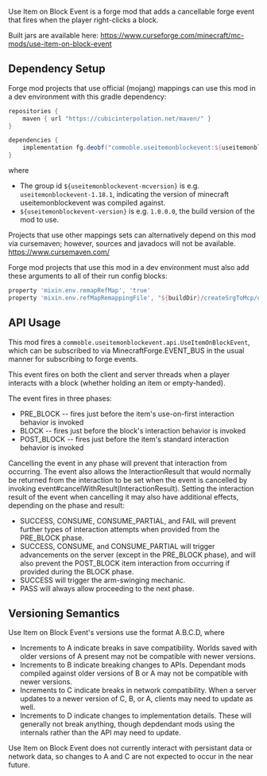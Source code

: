 Use Item on Block Event is a forge mod that adds a cancellable forge event that fires when the player right-clicks a block.

Built jars are available here: https://www.curseforge.com/minecraft/mc-mods/use-item-on-block-event

## Dependency Setup

Forge mod projects that use official (mojang) mappings can use this mod in a dev environment with this gradle dependency:

```gradle
repositories {
	maven { url "https://cubicinterpolation.net/maven/" }
}

dependencies {
	implementation fg.deobf("commoble.useitemonblockevent:${useitemonblockevent-mcversion}:${useitemonblockevent-version}")
}
```
where
* The group id `${useitemonblockevent-mcversion}` is e.g. `useitemonblockevent-1.18.1`, indicating the version of minecraft useitemonblockevent was compiled against.
* `${useitemonblockevent-version}` is e.g. `1.0.0.0`, the build version of the mod to use.

Projects that use other mappings sets can alternatively depend on this mod via cursemaven; however, sources and javadocs will not be available. https://www.cursemaven.com/

Forge mod projects that use this mod in a dev environment must also add these arguments to all of their run config blocks:

```gradle
property 'mixin.env.remapRefMap', 'true'
property 'mixin.env.refMapRemappingFile', "${buildDir}/createSrgToMcp/output.srg"
```

## API Usage

This mod fires a `commoble.useitemonblockevent.api.UseItemOnBlockEvent`, which can be subscribed to via MinecraftForge.EVENT_BUS in the usual manner for subscribing to forge events.

This event fires on both the client and server threads when a player interacts with a block (whether holding an item or empty-handed).

The event fires in three phases:
* PRE_BLOCK -- fires just before the item's use-on-first interaction behavior is invoked
* BLOCK -- fires just before the block's interaction behavior is invoked
* POST_BLOCK -- fires just before the item's standard interaction behavior is invoked

Cancelling the event in any phase will prevent that interaction from occurring. The event also allows the InteractionResult that would normally be returned from the interaction to be set when the event is cancelled by invoking event#cancelWithResult(InteractionResult). Setting the interaction result of the event when cancelling it may also have additional effects, depending on the phase and result:

* SUCCESS, CONSUME, CONSUME_PARTIAL, and FAIL will prevent further types of interaction attempts when provided from the PRE_BLOCK phase.
* SUCCESS, CONSUME, and CONSUME_PARTIAL will trigger advancements on the server (except in the PRE_BLOCK phase), and will also prevent the POST_BLOCK item interaction from occurring if provided during the BLOCK phase.
* SUCCESS will trigger the arm-swinging mechanic.
* PASS will always allow proceeding to the next phase.

## Versioning Semantics

Use Item on Block Event's versions use the format A.B.C.D, where
* Increments to A indicate breaks in save compatibility. Worlds saved with older versions of A present may not be compatible with newer versions.
* Increments to B indicate breaking changes to APIs. Dependant mods compiled against older versions of B or A may not be compatible with newer versions.
* Increments to C indicate breaks in network compatibility. When a server updates to a newer version of C, B, or A, clients may need to update as well.
* Increments to D indicate changes to implementation details. These will generally not break anything, though depdendant mods using the internals rather than the API may need to update.

Use Item on Block Event does not currently interact with persistant data or network data, so changes to A and C are not expected to occur in the near future.
